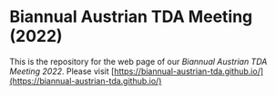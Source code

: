 # Biannual Austrian TDA Meeting (2022)

This is the repository for the web page of our *Biannual Austrian TDA Meeting 2022*.
Please visit [https://biannual-austrian-tda.github.io/](https://biannual-austrian-tda.github.io/)
